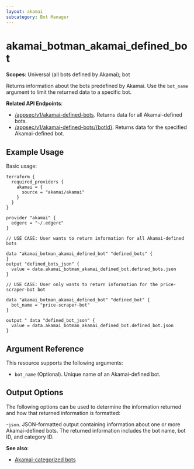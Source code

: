 ```yaml
---
layout: akamai
subcategory: Bot Manager
---
```


# akamai_botman_akamai_defined_bot

**Scopes**: Universal (all bots defined by Akamai); bot

Returns information about the bots predefined by Akamai. Use the `bot_name` argument to limit the returned data to a specific bot.

**Related API Endpoints**:

- [/appsec/v1/akamai-defined-bots](https://techdocs.akamai.com/bot-manager/reference/get-akamai-defined-bots-1). Returns data for all Akamai-defined bots.
- [/appsec/v1/akamai-defined-bots/{botId}](https://techdocs.akamai.com/bot-manager/reference/get-akamai-defined-bot-1). Returns data for the specified Akamai-defined bot.

## Example Usage

Basic usage:

```
terraform {
  required_providers {
    akamai = {
      source = "akamai/akamai"
    }
  }
}

provider "akamai" {
  edgerc = "~/.edgerc"
}

// USE CASE: User wants to return information for all Akamai-defined bots

data "akamai_botman_akamai_defined_bot" "defined_bots" {
}
output "defined_bots_json" {
  value = data.akamai_botman_akamai_defined_bot.defined_bots.json
}

// USE CASE: User only wants to return information for the price-scraper-bot bot

data "akamai_botman_akamai_defined_bot" "defined_bot" {
  bot_name = "price-scraper-bot"
}

output " data "defined_bot_json" {
  value = data.akamai_botman_akamai_defined_bot.defined_bot.json
}
```

## Argument Reference

This resource supports the following arguments:

- `bot_name` (Optional). Unique name of an Akamai-defined bot.

## Output Options

The following options can be used to determine the information returned and how that returned information is formatted:

-`json`. JSON-formatted output containing information about one or more Akamai-defined bots. The returned information includes the bot name, bot ID, and category ID.

**See also**:

- [Akamai-categorized bots](https://techdocs.akamai.com/bot-manager/docs/akamai-categorized-bots)
